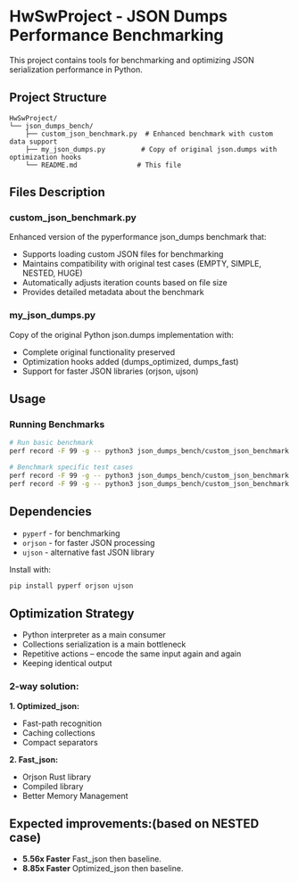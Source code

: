 # HwSwProject - JSON Dumps Performance Benchmarking

This project contains tools for benchmarking and optimizing JSON serialization performance in Python.

## Project Structure

```
HwSwProject/
└── json_dumps_bench/
    ├── custom_json_benchmark.py  # Enhanced benchmark with custom data support
    ├── my_json_dumps.py         # Copy of original json.dumps with optimization hooks
    └── README.md               # This file
```

## Files Description

### custom_json_benchmark.py
Enhanced version of the pyperformance json_dumps benchmark that:
- Supports loading custom JSON files for benchmarking
- Maintains compatibility with original test cases (EMPTY, SIMPLE, NESTED, HUGE)
- Automatically adjusts iteration counts based on file size
- Provides detailed metadata about the benchmark

### my_json_dumps.py
Copy of the original Python json.dumps implementation with:
- Complete original functionality preserved
- Optimization hooks added (dumps_optimized, dumps_fast)
- Support for faster JSON libraries (orjson, ujson)

## Usage

### Running Benchmarks

```bash
# Run basic benchmark
perf record -F 99 -g -- python3 json_dumps_bench/custom_json_benchmark.py --cases NESTED --impl baseline

# Benchmark specific test cases
perf record -F 99 -g -- python3 json_dumps_bench/custom_json_benchmark.py --cases NESTED --impl optimized
perf record -F 99 -g -- python3 json_dumps_bench/custom_json_benchmark.py --cases NESTED --impl fast
```
     
## Dependencies

- `pyperf` - for benchmarking
- `orjson` - for faster JSON processing
- `ujson`  - alternative fast JSON library

Install with:
```bash
pip install pyperf orjson ujson
```

## Optimization Strategy
- Python interpreter as a main consumer
- Collections serialization is a main bottleneck  
- Repetitive actions – encode the same input again and again
- Keeping identical output 

### 2-way solution:
**1. Optimized_json:**
- Fast-path recognition
- Caching collections
- Compact separators
  
**2. Fast_json:**
- Orjson Rust library
- Compiled library
- Better Memory Management

## Expected improvements:(based on NESTED case)
- **5.56x Faster** Fast_json then baseline.
- **8.85x Faster** Optimized_json then baseline.
